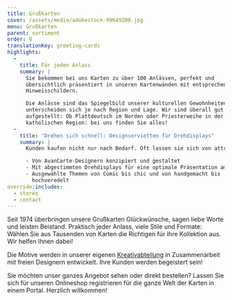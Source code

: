 ```yaml
---
title: Grußkarten
cover: /assets/media/adobestock-99649200.jpg
menu: Grußkarten
parent: sortiment
order: 0
translationKey: greeting-cards
highlights:
  -
    title: Für jeden Anlass
    summary: |
      Sie bekommen bei uns Karten zu über 100 Anlässen, perfekt und
      übersichtlich präsentiert in unseren Kartenwänden mit entsprechenden
      Hinweisschildern.

      Die Anlässe sind das Spiegelbild unserer kulturellen Gewohnheiten und
      unterscheiden sich je nach Region und Lage. Wir sind überall gut
      aufgestellt: Ob Plattdeutsch im Norden oder Priesterweihe in der
      katholischen Region: bei uns finden Sie alles!
  -
    title: "Drehen sich schnell: Design­servietten für Dreh­displays"
    summary: |
      Kunden kaufen nicht nur nach Bedarf. Oft lassen sie sich von attraktiven Motivserien zum Kauf anregen. Licht- und Soundeffekte, individuelles Design, interessante Materialien, aktuelle Trends und Motive von lustig über künstlerisch bis exklusiv schaffen zusätzliche Impulse:

      - Von AvanCarte-Designern konzipiert und gestaltet
      - Mit abgestimmten Drehdisplays für eine optimale Präsentation am POS
      - Ausgewählte Themen von Comic bis chic und von handgemacht bis 
        hochveredelt
override:includes:
  - stores
  - contact
---
```

Seit 1974 überbringen unsere Grußkarten Glückwünsche, sagen liebe Worte und leisten Beistand. Praktisch jeder Anlass, viele Stile und Formate: Wählen Sie aus Tausenden von Karten die Richtigen für Ihre Kollektion aus. Wir helfen Ihnen dabei!

Die Motive werden in unserer eigenen [Kreativabteilung](/verlag/) in Zusammenarbeit mit freien Designern entwickelt. Ihre Kunden werden begeistert sein!

Sie möchten unser ganzes Angebot sehen oder direkt bestellen? Lassen Sie sich für unseren Onlineshop registrieren für die ganze Welt der Karten in einem Portal. Herzlich willkommen!
